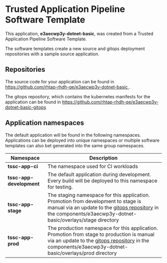 # Trusted Application Pipeline Software Template

This application, **e3aecwp3y-dotnet-basic**, was created from a Trusted Application Pipeline Software Template.

The software templates create a new source and gitops deployment repositories with a sample source application. 

## Repositories

The source code for your application can be found in [https://github.com/rhtap-rhdh-qe/e3aecwp3y-dotnet-basic ](https://github.com/rhtap-rhdh-qe/e3aecwp3y-dotnet-basic ).
 
The gitops repository, which contains the kubernetes manifests for the application can be found in 
[https://github.com/rhtap-rhdh-qe/e3aecwp3y-dotnet-basic-gitops ](https://github.com/rhtap-rhdh-qe/e3aecwp3y-dotnet-basic-gitops ) 

## Application namespaces 

The default application will be found in the following namespaces. Applications can be deployed into unique namespaces or multiple software templates can also bet generated into the same group namespaces.  

|  Namespace   |  Description   |  
| -------- | -------- |
| **tssc-app-ci** | The namespace used for CI workloads |
| **tssc-app-development** | The default application during development. Every build will be deployed to this namespace for testing. |
| **tssc-app-stage** | The staging namespace for this application. Promotion from development to stage is manual via an update to the [gitops repository](https://github.com/rhtap-rhdh-qe/e3aecwp3y-dotnet-basic-gitops ) in the components/e3aecwp3y-dotnet-basic/overlays/stage directory |
| **tssc-app-prod** | The production namespace for this application. Promotion from stage to production is manual via an update to the [gitops repository](https://github.com/rhtap-rhdh-qe/e3aecwp3y-dotnet-basic-gitops ) in the components/e3aecwp3y-dotnet-basic/overlays/prod directory |